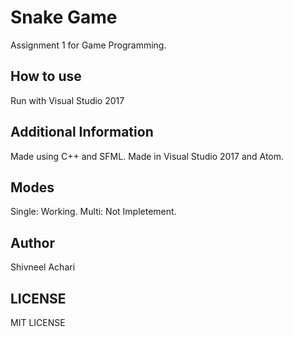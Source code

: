 # Snake Game
Assignment 1 for Game Programming.

## How to use
Run with Visual Studio 2017

## Additional Information
Made using C++ and SFML. 
Made in Visual Studio 2017 and Atom.

## Modes
Single: Working.
Multi: Not Impletement.

## Author
Shivneel Achari

## LICENSE
MIT LICENSE